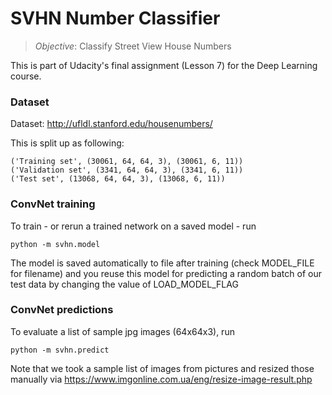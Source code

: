 # SVHN Number Classifier
> *Objective*: Classify Street View House Numbers

This is part of Udacity's final assignment (Lesson 7) for the Deep Learning course.

### Dataset

Dataset: http://ufldl.stanford.edu/housenumbers/

This is split up as following:

```
('Training set', (30061, 64, 64, 3), (30061, 6, 11))
('Validation set', (3341, 64, 64, 3), (3341, 6, 11))
('Test set', (13068, 64, 64, 3), (13068, 6, 11))
```

### ConvNet training

To train - or rerun a trained network on a saved model - run

    python -m svhn.model
   
The model is saved automatically to file after training (check MODEL_FILE for filename)
and you reuse this model for predicting a random batch of our test data by changing the value of LOAD_MODEL_FLAG
    
### ConvNet predictions
    
To evaluate a list of sample jpg images (64x64x3), run

    python -m svhn.predict 
    
Note that we took a sample list of images from pictures and resized those manually via https://www.imgonline.com.ua/eng/resize-image-result.php